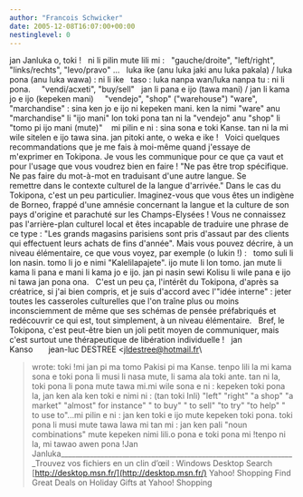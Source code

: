 ```yaml
---
author: "Francois Schwicker"
date: 2005-12-08T16:07:00+00:00
nestinglevel: 0
---
```

jan Janluka o, toki !   ni li pilin mute lili mi :   "gauche/droite", "left/right", "links/rechts", "levo/pravo" ...   luka ike (anu luka jaki anu luka pakala) / luka pona (anu luka wawa) : ni li ike   taso : luka nanpa wan/luka nanpa tu : ni li pona.     "vendi/acxeti", "buy/sell"   jan li pana e ijo (tawa mani) / jan li kama jo e ijo (kepeken mani)     "vendejo", "shop" ("warehouse") "ware", "marchandise" : sina ken jo e ijo ni kepeken mani. ken la nimi "ware" anu "marchandise" li "ijo mani" lon toki pona tan ni la "vendejo" anu "shop" li "tomo pi ijo mani (mute)"    mi pilin e ni : sina sona e toki Kanse. tan ni la mi wile sitelen e ijo tawa sina. jan pitoki ante, o weka e ike !   Voici quelques recommandations que je me fais à moi-même quand j'essaye de m'exprimer en Tokipona. Je vous les communique pour ce que ça vaut et pour l'usage que vous voudrez bien en faire ! "Ne pas être trop spécifique. Ne pas faire du mot-à-mot en traduisant d'une autre langue. Se remettre dans le contexte culturel de la langue d'arrivée." Dans le cas du Tokipona, c'est un peu particulier. Imaginez-vous que vous êtes un indigène de Borneo, frappé d'une amnésie concernant la langue et la culture de son pays d'origine et parachuté sur les Champs-Elysées ! Vous ne connaissez pas l'arrière-plan culturel local et êtes incapable de traduire une phrase de ce type : "Les grands magasins parisiens sont pris d'assaut par des clients qui effectuent leurs achats de fins d'année". Mais vous pouvez décrire, à un niveau élémentaire, ce que vous voyez, par exemple (o lukin !) :   tomo suli li lon nasin. tomo li jo e nimi "Kalelilapajete". ijo mute li lon tomo. jan mute li kama li pana e mani li kama jo e ijo. jan pi nasin sewi Kolisu li wile pana e ijo ni tawa jan pona ona.   C'est un peu ça, l'intérêt du Tokipona, d'après sa créatrice, si j'ai bien compris, et je suis d'accord avec l'"idée interne" : jeter toutes les casseroles culturelles que l'on traîne plus ou moins inconsciemment de même que ses schémas de pensée préfabriqués et redécouvrir ce qui est, tout simplement, à un niveau élémentaire.   Bref, le Tokipona, c'est peut-être bien un joli petit moyen de communiquer, mais c'est surtout une thérapeutique de libération individuelle !   jan Kanso       jean-luc DESTREE <[jldestree@hotmail.fr](mailto://jldestree@hotmail.fr)\
> wrote:
 toki !mi jan pi ma tomo Pakisi pi ma Kanse. tenpo lili la mi kama sona e toki pona li musi li nasa mute, li sama ala toki ante. tan ni la, toki pona li pona mute tawa mi.mi wile sona e ni : kepeken toki pona la, jan ken ala ken toki e nimi ni : (tan toki Inli) "left" "right" "a shop" "a market" "almost" for instance" " to buy" " to sell" "to try" "to help" " to use to"...mi pilin e ni : jan ken toki e ijo mute kepeken toki pona. toki pona li musi mute tawa lawa mi tan mi : jan ken pali "noun combinations" mute kepeken nimi lili.o pona e toki pona mi !tenpo ni la, mi tawao awen pona !Jan Janluka\_\_\_\_\_\_\_\_\_\_\_\_\_\_\_\_\_\_\_\_\_\_\_\_\_\_\_\_\_\_\_\_\_\_\_\_\_\_\_\_\_\_\_\_\_\_\_\_\_\_\_\_\_\_\_\_\_\_\_\_\_\_\_\_\_Trouvez vos fichiers en un clin d’œil : Windows Desktop Search [http://desktop.msn.fr/](http://desktop.msn.fr/) Yahoo! Shopping Find Great Deals on Holiday Gifts at Yahoo! Shopping